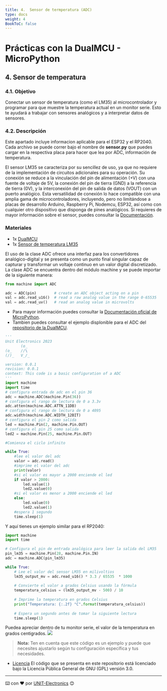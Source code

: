 ```yaml
---
title: 4.  Sensor de termperatura (ADC)
type: docs
weight: 4
BookToC: false
---
```


# Prácticas con la DualMCU - MicroPython

## 4. Sensor de temperatura
### 4.1. Objetivo
Conectar un sensor de temperatura (como el LM35) al microcontrolador y
programar para que muestre la temperatura actual en un monitor serie. Esto te
ayudará a trabajar con sensores analógicos y a interpretar datos de sensores.

### 4.2. Descripción

Este apartado incluye informacion aplicable para el ESP32 y el RP2040. Cada archivo se puede correr bajo el nombre de **sensor.py** que puedes cargar en la respectiva placa para hacer que lea por ADC, información de temperatura.

El sensor LM35 se caracteriza por su sencillez de uso, ya que no requiere de la implementación de circuitos adicionales para su operación. Su conexión se reduce a la vinculación del pin de alimentación (+V) con una fuente de voltaje de 5V, la conexión del pin de tierra (GND) a la referencia de tierra (0V), y la interconexión del pin de salida de datos (VOUT) con un puerto analógico. Esta versatilidad de conexión lo hace compatible con una amplia gama de microcontroladores, incluyendo, pero no limitándose a placas de desarrollo Arduino, Raspberry Pi, Nodemcu, ESP32, así como con cualquier otro dispositivo que disponga de pines analógicos. Si requieres de mayor información sobre el sensor, puedes consultar la [Documentación](https://uelectronics.com/producto/lm35-sensor-de-temperatura/).

### Materiales

+ 1x [DualMCU](https://uelectronics.com/producto/unit-dualmcu-esp32-rp2040-tarjeta-de-desarrollo/)
+ 1x [Sensor de temperatura LM35](https://uelectronics.com/producto/lm35-sensor-de-temperatura/)


El uso de la clase ADC ofrece una interfaz para los convertidores analógico-digital y se presenta como un punto final singular capaz de capturar y transformar un voltaje continuo en un valor digital discretizado. La clase ADC se encuentra dentro del módulo machine y se puede importar de la siguiente manera:

```python
from machine import ADC

adc = ADC(pin)        # create an ADC object acting on a pin
val = adc.read_u16()  # read a raw analog value in the range 0-65535
val = adc.read_uv()   # read an analog value in microvolts
```
- Para mayor información puedes consultar la [Documentación oficial de MicroPython](https://docs.micropython.org/en/latest/library/machine.ADC.html).
- Tambien puedes consultar el ejemplo displonible para el ADC del [repositorio de la DualMCU](https://github.com/UNIT-Electronics/DualMCU/blob/main/Examples/Micropython%20Basics/RP2040/01.ADC/ADC.py).
```python
'''
Unit Electronics 2023
       (o_
(o_    //\
(/)_   V_/_ 

version: 0.0.1
revision: 0.0.1
context: This code is a basic configuration of a ADC
'''
import machine
import time
# configura entrada de adc en el pin 36
adc = machine.ADC(machine.Pin(36))
# configura el rango de lectura de 0 a 3.3v
adc.atten(machine.ADC.ATTN_11DB)
# configura el rango de lectura de 0 a 4095
adc.width(machine.ADC.WIDTH_12BIT)
# configura el pin 2 como salida
led = machine.Pin(2, machine.Pin.OUT)
# configura el pin 25 como salida
led2 = machine.Pin(25, machine.Pin.OUT)

#Comienza el ciclo infinito

while True:
    #lee el valor del adc
    valor = adc.read()
    #imprime el valor del adc
    print(valor)
    #si el valor es mayor a 2000 enciende el led
    if valor > 2000:
        led.value(1)
        led2.value(0)
    #si el valor es menor a 2000 enciende el led
    else:
        led.value(0)
        led2.value(1)               
    #espera 1 segundo       
    time.sleep(1)

```
Y aquí tienes un ejemplo similar para el RP2040:

```python
import machine
import time

# Configura el pin de entrada analógica para leer la salida del LM35
pin_lm35 = machine.Pin(28, machine.Pin.IN)
adc = machine.ADC(pin_lm35)

while True:
    # Lee el valor del sensor LM35 en milivoltios
    lm35_output_mv = adc.read_u16() * 3.3 / 65535  * 1000
    
    # Convierte el valor a grados Celsius usando la fórmula
    temperatura_celsius = (lm35_output_mv - 500) / 10
    
    # Imprime la temperatura en grados Celsius
    print("Temperatura: {:.2f} °C".format(temperatura_celsius))
    
    # Espera un segundo antes de tomar la siguiente lectura
    time.sleep(1)


```
Puedea apreciar dentro de tu monitor serie, el valor de la temperatura en grados centigrados.
![](/docs/4-Sensor_de_temperatura/images/sensor.png)

> **Nota:** Ten en cuenta que este código es un ejemplo y puede que necesites ajustarlo según tu configuración específica y tus necesidades.


* [Licencia](https://www.gnu.org/licenses/gpl-3.0.html) El código que se presenta en este repositorio está licenciado bajo la Licencia Pública General de GNU (GPL) versión 3.0.

---
⌨️ con ❤️ por [UNIT-Electronics](https://github.com/UNIT-Electronics) 😊